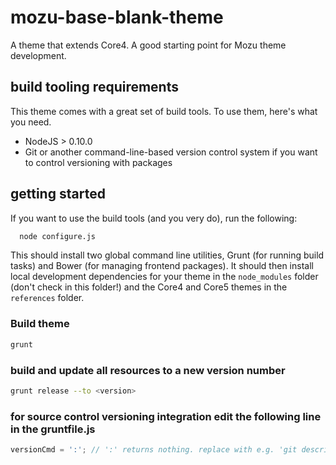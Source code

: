 mozu-base-blank-theme
=============

A theme that extends Core4. A good starting point for Mozu theme development.

build tooling requirements
--------------------------

This theme comes with a great set of build tools. To use them, here's what you need.

* NodeJS > 0.10.0 
* Git or another command-line-based version control system if you want to control versioning with packages

getting started
---------------

If you want to use the build tools (and you very do), run the following:
```bash
  node configure.js
```

This should install two global command line utilities, Grunt (for running build tasks) and Bower (for managing frontend packages). It should then install local development dependencies for your theme in the `node_modules` folder (don't check in this folder!) and the Core4 and Core5 themes in the `references` folder.

### Build theme
```bash
grunt
```

### build and update all resources to a new version number
```bash
grunt release --to <version>
```

### for source control versioning integration edit the following line in the gruntfile.js
```js
versionCmd = ':'; // ':' returns nothing. replace with e.g. 'git describe --tags --always' or 'svn info'
```
